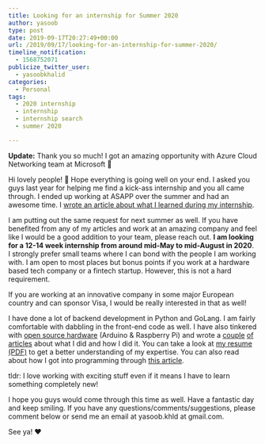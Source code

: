 ```yaml
---
title: Looking for an internship for Summer 2020
author: yasoob
type: post
date: 2019-09-17T20:27:49+00:00
url: /2019/09/17/looking-for-an-internship-for-summer-2020/
timeline_notification:
  - 1568752071
publicize_twitter_user:
  - yasoobkhalid
categories:
  - Personal
tags:
  - 2020 internship
  - internship
  - internship search
  - summer 2020

---
```

**Update:** Thank you so much! I got an amazing opportunity with Azure Cloud Networking team at Microsoft 🙂

Hi lovely people! 👋 Hope everything is going well on your end. I asked you guys last year for helping me find a kick-ass internship and you all came through. I ended up working at ASAPP over the summer and had an awesome time. I <a href="https://yasoob.me/posts/internship-experience-at-asapp/" target="_blank" rel="noopener noreferrer">wrote an article about what I learned during my internship</a>.

I am putting out the same request for next summer as well. If you have benefited from any of my articles and work at an amazing company and feel like I would be a good addition to your team, please reach out. <strong>I am looking for a 12-14 week internship from around mid-May to mid-August in 2020</strong>. I strongly prefer small teams where I can bond with the people I am working with. I am open to most places but bonus points if you work at a hardware based tech company or a fintech startup. However, this is not a hard requirement.


If you are working at an innovative company in some major European country and can sponsor Visa, I would be really interested in that as well!

I have done a lot of backend development in Python and GoLang. I am fairly comfortable with dabbling in the front-end code as well. I have also tinkered with <a href="https://yasoob.me/posts/project-greenhouse-arduino-raspberry-pi-sensors/" target="_blank" rel="noopener noreferrer">open source hardware</a> (Arduino & Raspberry Pi) and wrote a <a href="https://yasoob.me/posts/yl-69-soil-sensor-arduino/" target="_blank" rel="noopener noreferrer">couple</a> <a href="https://yasoob.me/posts/temperature-light-intensity-sensor-arduino/" target="_blank" rel="noopener noreferrer">of</a> <a href="https://yasoob.me/posts/connecting-lcd-with-arduino/" target="_blank" rel="noopener noreferrer">articles</a> about what I did and how I did it. You can take a look at <a href="https://yasoob.me/resume.pdf" target="_blank" rel="noopener noreferrer">my resume (PDF)</a> to get a better understanding of my expertise. You can also read about how I got into programming through <a href="https://pythontips.com/2017/12/01/how-i-got-into-programming/" target="_blank" rel="noopener noreferrer">this article</a>.

tldr: I love working with exciting stuff even if it means I have to learn something completely new!

I hope you guys would come through this time as well. Have a fantastic day and keep smiling. If you have any questions/comments/suggestions, please comment below or send me an email at yasoob.khld at gmail.com.

See ya! ♥️
